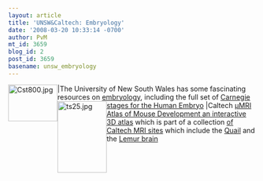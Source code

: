 ```yaml
---
layout: article
title: 'UNSW&Caltech: Embryology'
date: '2008-03-20 10:33:14 -0700'
author: PvM
mt_id: 3659
blog_id: 2
post_id: 3659
basename: unsw_embryology
---
```

|[<img src="/PT/uploads/2008/Cst800-thumb-100x75.jpg" alt="Cst800.jpg" width="100" height="75" style="float: left; " class="mt-image-left" />](http://embryology.med.unsw.edu.au/wwwhuman/Stages/Stages.htm)The University of New South Wales has some fascinating resources on [embryology](http://embryology.med.unsw.edu.au/embryo.htm), including the full set of [Carnegie stages for the Human Embryo](http://embryology.med.unsw.edu.au/wwwhuman/Stages/Stages.htm )
|[<img src="/PT/uploads/2008/ts25-thumb-100x146.jpg" alt="ts25.jpg" width="100" height="146" style="float: left;" class="mt-image-left" />](http://pandasthumb.org/ts25.html)Caltech [µMRI Atlas of Mouse Development an interactive 3D atlas](http://mouseatlas.caltech.edu/) which is part of a collection [of Caltech MRI sites](http://atlasserv.caltech.edu/) which include the [Quail](http://atlasserv.caltech.edu/Quail/Start_Quail.html) and the [Lemur brain](http://atlasserv.caltech.edu/Lemur/Start_lemur.html)
